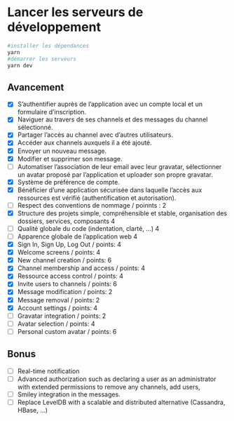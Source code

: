 
# Lancer les serveurs de développement

```bash
#installer les dépendances
yarn
#démarrer les serveurs
yarn dev
```

## Avancement

- [x] S’authentifier auprès de l’application avec un compte local et un formulaire d’inscription.
- [x] Naviguer au travers de ses channels et des messages du channel sélectionné.
- [x] Partager l’accès au channel avec d’autres utilisateurs.
- [x] Accéder aux channels auxquels il a été ajouté.
- [x] Envoyer un nouveau message.
- [x] Modifier et supprimer son message.
- [ ] Automatiser l’association de leur email avec leur gravatar, sélectionner un avatar proposé par l’application et uploader son propre gravatar.
- [x] Système de préférence de compte.
- [x] Bénéficier d’une application sécurisée dans laquelle l’accès aux ressources est vérifié (authentification et autorisation).
- [ ] Respect des conventions de nommage / poinnts : 2
- [x] Structure des projets simple, compréhensible et stable, organisation des dossiers, services, composants 4
- [ ] Qualité globale du code (indentation, clarté, …) 4
- [ ] Apparence globale de l’application web 4
- [x] Sign In, Sign Up, Log Out / points: 4   
- [x] Welcome screens / points: 4   
- [x] New channel creation  / points: 6   
- [x] Channel membership and access / points: 4
- [x] Ressource access control / points: 4
- [x] Invite users to channels / points: 6
- [x] Message modification / points: 2
- [x] Message removal / points: 2
- [x] Account settings  / points: 4
- [ ] Gravatar integration  / points: 2
- [ ] Avatar selection / points: 4
- [ ] Personal custom avatar / points: 6   

## Bonus
- [ ] Real-time notification
- [ ] Advanced authorization such as declaring a user as an administrator with extended permissions to remove any channels, add users,
- [ ] Smiley integration in the messages.
- [ ] Replace LevelDB with a scalable and distributed alternative (Cassandra, HBase, ...)